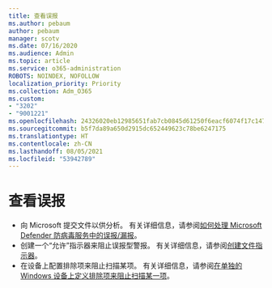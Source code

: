 ```yaml
---
title: 查看误报
ms.author: pebaum
author: pebaum
manager: scotv
ms.date: 07/16/2020
ms.audience: Admin
ms.topic: article
ms.service: o365-administration
ROBOTS: NOINDEX, NOFOLLOW
localization_priority: Priority
ms.collection: Adm_O365
ms.custom:
- "3202"
- "9001221"
ms.openlocfilehash: 24326020eb12985651fab7cb0845d61250f6eacf6074f17c147c66554b0bd870
ms.sourcegitcommit: b5f7da89a650d2915dc652449623c78be6247175
ms.translationtype: HT
ms.contentlocale: zh-CN
ms.lasthandoff: 08/05/2021
ms.locfileid: "53942789"
---
```

# <a name="seeing-a-false-alert"></a>查看误报

- 向 Microsoft 提交文件以供分析。 有关详细信息，请参阅[如何处理 Microsoft Defender 防病毒服务中的误报/漏报](https://docs.microsoft.com/windows/security/threat-protection/microsoft-defender-antivirus/antivirus-false-positives-negatives#submit-a-file-to-microsoft-for-analysis)。
- 创建一个“允许”指示器来阻止误报型警报。 有关详细信息，请参阅[创建文件指示器](https://docs.microsoft.com/windows/security/threat-protection/microsoft-defender-atp/indicator-file)。  
- 在设备上配置排除项来阻止扫描某项。 有关详细信息，请参阅[在单独的 Windows 设备上定义排除项来阻止扫描某一项](https://docs.microsoft.com/windows/security/threat-protection/microsoft-defender-antivirus/antivirus-false-positives-negatives#define-an-exclusion-on-an-individual-windows-device-to-prevent-an-item-from-being-scanned)。  